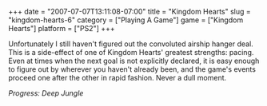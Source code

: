 +++
date = "2007-07-07T13:11:08-07:00"
title = "Kingdom Hearts"
slug = "kingdom-hearts-6"
category = ["Playing A Game"]
game = ["Kingdom Hearts"]
platform = ["PS2"]
+++

Unfortunately I still haven't figured out the convoluted airship hanger deal.  This is a side-effect of one of Kingdom Hearts' greatest strengths: pacing.  Even at times when the next goal is not explicitly declared, it is easy enough to figure out by wherever you haven't already been, and the game's events proceed one after the other in rapid fashion.  Never a dull moment.

<i>Progress: Deep Jungle</i>